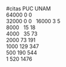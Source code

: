 #citas PUC UNAM  
64000 0 0   
32000 0 0  
16000  3 5  
8000   15 18   
4000   35 73  
2000 73  191  
1000   129 347  
500    190 544  
1     520 1476  
